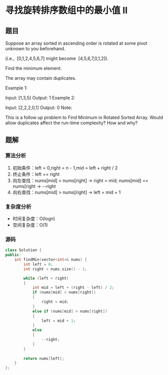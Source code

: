 #  寻找旋转排序数组中的最小值 II
## 题目
Suppose an array sorted in ascending order is rotated at some pivot unknown to you beforehand.

(i.e.,  [0,1,2,4,5,6,7] might become  [4,5,6,7,0,1,2]).

Find the minimum element.

The array may contain duplicates.

Example 1:

Input: [1,3,5]
Output: 1
Example 2:

Input: [2,2,2,0,1]
Output: 0
Note:

This is a follow up problem to Find Minimum in Rotated Sorted Array.
Would allow duplicates affect the run-time complexity? How and why?

## 题解
### 算法分析
1. 初始条件：left = 0,right = n - 1,mid = left + right / 2
2. 终止条件：left == right
3. 向左查找：nums[mid] < nums[right] -> right = mid; nums[mid] == nums[right -> --right
4. 向右查找：nums[mid] > nums[right] -> left = mid + 1
### 复杂度分析
+ 时间复杂度：O(logn)
+ 空间复杂度：O(1)
### 源码
```C++ []
class Solution {
public:
    int findMin(vector<int>& nums) {
        int left = 0;
        int right = nums.size() - 1;

        while (left < right)
        {
            int mid = left + (right - left) / 2;
            if (nums[mid] < nums[right])
            {
                right = mid;
            }
            else if (nums[mid] > nums[right])
            {
                left = mid + 1;
            }
            else
            {
                --right;
            }            
        }
        
        return nums[left];
    }
};